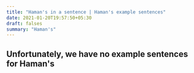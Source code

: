 ```yaml
---
title: "Haman's in a sentence | Haman's example sentences"
date: 2021-01-20T19:57:50+05:30
draft: falses
summary: "Haman's"
---
```

## Unfortunately, we have no example sentences for Haman's                 
